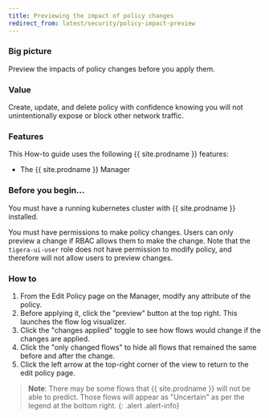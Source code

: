 ```yaml
---
title: Previewing the impact of policy changes
redirect_from: latest/security/policy-impact-preview
---
```


### Big picture

Preview the impacts of policy changes before you apply them.

### Value

Create, update, and delete policy with confidence knowing you will not unintentionally expose or block other network traffic.

### Features

This How-to guide uses the following {{ site.prodname }} features:

- The {{ site.prodname }} Manager

### Before you begin...

You must have a running kubernetes cluster with {{ site.prodname }} installed.

You must have permissions to make policy changes. Users can only preview a change if RBAC allows them to make the change. Note that the `tigera-ui-user` role does not have permission to modify policy, and therefore will not allow users to preview changes.

### How to

1. From the Edit Policy page on the Manager, modify any attribute of the policy. 
1. Before applying it, click the "preview" button at the top right. 
   This launches the flow log visualizer.
1. Click the "changes applied" toggle to see how flows would change if the changes are applied.
1. Click the "only changed flows" to hide all flows that remained the same before and after the change.
1. Click the left arrow at the top-right corner of the view to return to the edit policy page.

>**Note**: There may be some flows that {{ site.prodname }} will not be able to predict. Those flows will appear as "Uncertain" as per the legend at the bottom right.
{: .alert .alert-info}
